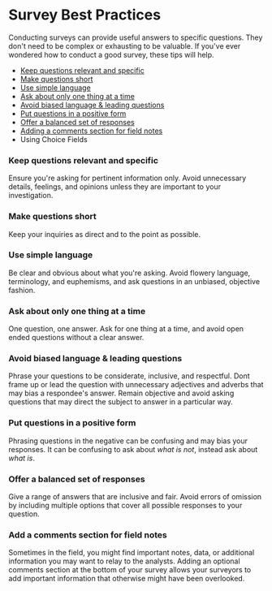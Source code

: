 # Survey Best Practices

Conducting surveys can provide useful answers to specific questions. They don't need to be complex or exhausting to be valuable. If you've ever wondered how to conduct a good survey, these tips will help.

* [Keep questions relevant and specific](#relevant)
* [Make questions short](#short)
* [Use simple language](#simple)
* [Ask about only one thing at a time](#one-thing)
* [Avoid biased language & leading questions](#biased)
* [Put questions in a positive form](#positive)
* [Offer a balanced set of responses](#balanced)
* [Adding a comments section for field notes](#comments)
* Using Choice Fields

### Keep questions relevant and specific <a id="relevant"></a>
Ensure you're asking for pertinent information only. Avoid unnecessary details, feelings, and opinions unless they are important to your investigation.
### Make questions short <a id="short"></a>
Keep your inquiries as direct and to the point as possible. 
### Use simple language <a id="simple"></a>
Be clear and obvious about what you're asking. Avoid flowery language, terminology, and euphemisms, and ask questions in an unbiased, objective fashion.
### Ask about only one thing at a time <a id="one-thing"></a>
One question, one answer. Ask for one thing at a time, and avoid open ended questions without a clear answer.
### Avoid biased language & leading questions <a id="biased"></a>
Phrase your questions to be considerate, inclusive, and respectful. Dont frame up or lead the question with unnecessary adjectives and adverbs that may bias a respondee's answer. Remain objective and avoid asking questions that may direct the subject to answer in a particular way.
### Put questions in a positive form <a id="positive"></a>
Phrasing questions in the negative can be confusing and may bias your responses. It can be confusing to ask about _what is not_, instead ask about _what is_. 
### Offer a balanced set of responses <a id="balanced"></a>
Give a range of answers that are inclusive and fair. Avoid errors of omission by including multiple options that cover all possible responses to your question.
### Add a comments section for field notes <a id="comments"></a>
Sometimes in the field, you might find important notes, data, or additional information you may want to relay to the analysts. Adding an optional comments section at the bottom of your survey allows your surveyors to add important information that otherwise might have been overlooked.
